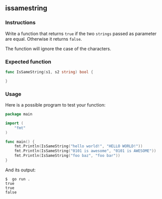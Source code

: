 ## issamestring

### Instructions

Write a function that returns `true` if the two `strings` passed as parameter are equal. Otherwise it returns `false`.

The function will ignore the case of the characters.

### Expected function

```go
func IsSameString(s1, s2 string) bool {

}
```

### Usage

Here is a possible program to test your function:

```go
package main

import (
	"fmt"
)

func main() {
	fmt.Println(IsSameString("hello world!", "HELLO WORLD!"))
	fmt.Println(IsSameString("0101 is awesome", "0101 is AWESOME"))
	fmt.Println(IsSameString("foo baz", "foo bar"))
}
```

And its output:

```console
$  go run .
true
true
false
```
